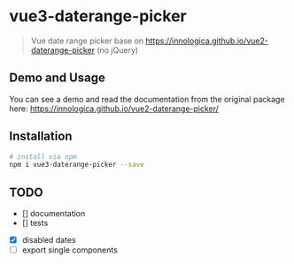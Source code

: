 # vue3-daterange-picker

> Vue date range picker base on https://innologica.github.io/vue2-daterange-picker (no jQuery)

## Demo and Usage

You can see a demo and read the documentation from the original package here:
https://innologica.github.io/vue2-daterange-picker/

## Installation

```bash
# install via npm
npm i vue3-daterange-picker --save
```

## TODO

-   [] documentation
-   [] tests
-   [x] disabled dates
-   [ ] export single components
